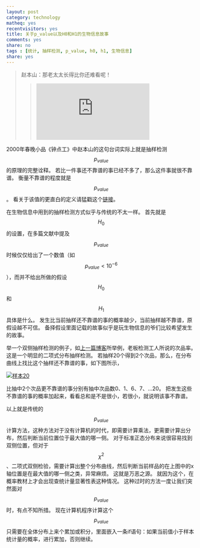 ```yaml
---
layout: post 
category: technology 
matheq: yes
recentvisitors: yes
title: 关于p_value以及H0和H1的生物信息故事
comments: yes
share: no
tags : [统计, 抽样检测, p_value, h0, h1, 生物信息]
share: yes
---
```


> 赵本山：那老太太长得比你还难看呢！
> > <iframe src="http://player.youku.com/embed/XOTI5NjkwNzI=" frameborder=0 allowfullscreen></iframe>

2000年春晚小品《钟点工》中赵本山的这句台词实际上就是抽样检测 $$p_{value}$$ 的原理的完整诠释。 
若比一件事还不靠谱的事已经不多了，那么这件事就很不靠谱。
衡量不靠谱的程度就是 $$p_{value}$$ 。
看关于该值的更直白的定义请猛戳这个[链接][cos]。

在生物信息中用到的抽样检测方式似乎与传统的不太一样。
首先就是 $$H_0$$ 的设置，在多篇文献中提及 $$p_{value}$$ 时候仅仅给出了一个数值（如 $$p_{value}< 10^{-6} $$），而并不给出所做的假设 $$H_0$$ 和 $$H_1$$ 具体是什么。 
发生比当前抽样还不靠谱的事的概率越少，当前抽样越不靠谱，原假设越不可信。
备择假设里面记载的故事似乎是玩生物信息的爷们比较希望发生的故事。

举一个双侧抽样检测的例子，如[上一篇博客][bionetwork]所举例，老板检测工人所说的次品率。
这是一个明显的二项式分布抽样检测。
若抽样20个得到2个次品，那么，在分布曲线上找比这个抽样还不靠谱的事，如下图所示，

<a class="fancybox" rel="gallary1" href="https://2s66lw.blu.livefilestore.com/y2persZierMIHZe6jpxiID91_oZUVjv8CX5TnsHTy9rUfQbzQuarTZwaFNrwepFP-TWkttF1y6Da9iGoL5ZHUNGbtN_dER4Z4FFlCd401D9O0Y/plot_zoom.png" title="样本20"><img src="https://2s66lw.blu.livefilestore.com/y2persZierMIHZe6jpxiID91_oZUVjv8CX5TnsHTy9rUfQbzQuarTZwaFNrwepFP-TWkttF1y6Da9iGoL5ZHUNGbtN_dER4Z4FFlCd401D9O0Y/plot_zoom.png" alt="样本20"/></a>

比抽中2个次品更不靠谱的事分别有抽中次品数0、1、6、7、...20。
把发生这些不靠谱的事的概率加起来，看看总和是不是很小，若很小，就说明该事不靠谱。

以上就是传统的 $$p_{value}$$ 计算方法，这种方法对于没有计算机的时代，即需要计算乘法，更需要计算出分布，然后判断当前位置位于最大值的哪一侧。
对于标准正态分布来说很容易找到双侧位置，但对于$$\chi ^2$$、二项式双侧检验，需要计算出整个分布曲线，然后判断当前样品的在上图中的x轴位置是在最大值的哪一侧之类，异常麻烦。
这就是万恶之源。
就因为这个，在概率教材上才会出现查统计量显著性表这种情况。
这种过时的方法一度让我们突然面对$$p_{value}$$时，有点不知所措。
现在计算机程序计算这个$$p_{value}$$ 只需要在全体分布上来个累加或积分，里面嵌入一条if语句：如果当前值小于样本统计量的概率，进行累加，否则继续。

[COS]: http://cos.name/2010/11/hypotheses-testing/ 
[bionetwork]: https://yanshuo.name/en/2013/11/bionetwork/ 

